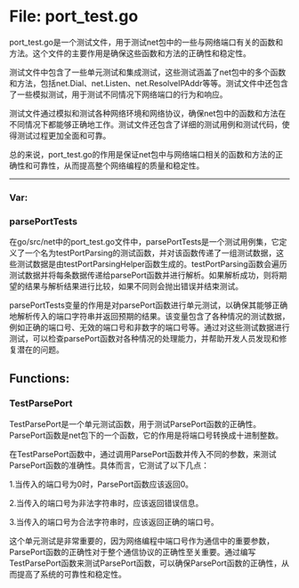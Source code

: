 # File: port_test.go

port_test.go是一个测试文件，用于测试net包中的一些与网络端口有关的函数和方法。这个文件的主要作用是确保这些函数和方法的正确性和稳定性。

测试文件中包含了一些单元测试和集成测试，这些测试涵盖了net包中的多个函数和方法，包括net.Dial、net.Listen、net.ResolveIPAddr等等。测试文件中还包含了一些模拟测试，用于测试不同情况下网络端口的行为和响应。

测试文件通过模拟和测试各种网络环境和网络协议，确保net包中的函数和方法在不同情况下都能够正确地工作。测试文件还包含了详细的测试用例和测试代码，使得测试过程更加全面和可靠。

总的来说，port_test.go的作用是保证net包中与网络端口相关的函数和方法的正确性和可靠性，从而提高整个网络编程的质量和稳定性。




---

### Var:

### parsePortTests

在go/src/net中的port_test.go文件中，parsePortTests是一个测试用例集，它定义了一个名为testPortParsing的测试函数，并对该函数传递了一组测试数据，这些测试数据是由testPortParsingHelper函数生成的。testPortParsing函数会遍历测试数据并将每条数据传递给parsePort函数并进行解析。如果解析成功，则将期望的结果与解析结果进行比较，如果不同则会抛出错误并结束测试。

parsePortTests变量的作用是对parsePort函数进行单元测试，以确保其能够正确地解析传入的端口字符串并返回预期的结果。该变量包含了各种情况的测试数据，例如正确的端口号、无效的端口号和非数字的端口号等。通过对这些测试数据进行测试，可以检查parsePort函数对各种情况的处理能力，并帮助开发人员发现和修复潜在的问题。



## Functions:

### TestParsePort

TestParsePort是一个单元测试函数，用于测试ParsePort函数的正确性。ParsePort函数是net包下的一个函数，它的作用是将端口号转换成十进制整数。

在TestParsePort函数中，通过调用ParsePort函数并传入不同的参数，来测试ParsePort函数的准确性。具体而言，它测试了以下几点：

1.当传入的端口号为0时，ParsePort函数应该返回0。

2.当传入的端口号为非法字符串时，应该返回错误信息。

3.当传入的端口号为合法字符串时，应该返回正确的端口号。

这个单元测试是非常重要的，因为网络编程中端口号作为通信中的重要参数，ParsePort函数的正确性对于整个通信协议的正确性至关重要。通过编写TestParsePort函数来测试ParsePort函数，可以确保ParsePort函数的正确性，从而提高了系统的可靠性和稳定性。



